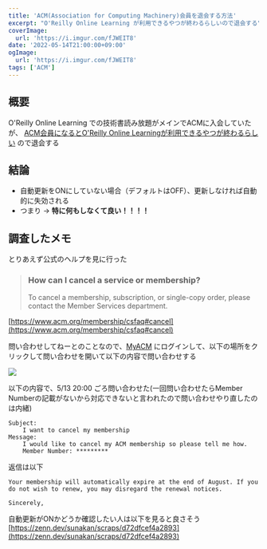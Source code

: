 ```yaml
---
title: 'ACM(Association for Computing Machinery)会員を退会する方法'
excerpt: "O'Reilly Online Learning が利用できるやつが終わるらしいので退会する"
coverImage: 
  url: 'https://i.imgur.com/fJWEIT8'
date: '2022-05-14T21:00:00+09:00'
ogImage:
  url: 'https://i.imgur.com/fJWEIT8'
tags: ['ACM']
---
```


## 概要
O'Reilly Online Learning での技術書読み放題がメインでACMに入会していたが、 [ACM会員になるとO'Reilly Online Learningが利用できるやつが終わるらしい](https://komad.hatenablog.com/entry/2022/04/07/003324) ので退会する

## 結論

- 自動更新をONにしていない場合（デフォルトはOFF）、更新しなければ自動的に失効される
- つまり → **特に何もしなくて良い！！！！**

## 調査したメモ
とりあえず公式のヘルプを見に行った

> ### How can I cancel a service or membership?
> To cancel a membership, subscription, or single-copy order, please contact the Member Services department.

[https://www.acm.org/membership/csfaq#cancel](https://www.acm.org/membership/csfaq#cancel)

問い合わせしてねーとのことなので、[MyACM](https://myacm.acm.org) にログインして、以下の場所をクリックして問い合わせを開いて以下の内容で問い合わせする

![](https://i.imgur.com/cKHSRyh.webp)

以下の内容で、5/13 20:00 ごろ問い合わせた(一回問い合わせたらMember Numberの記載がないから対応できないと言われたので問い合わせやり直したのは内緒)

```
Subject:
	I want to cancel my membership
Message:
	I would like to cancel my ACM membership so please tell me how.
	Member Number: *********
```

返信は以下
```
Your membership will automatically expire at the end of August. If you do not wish to renew, you may disregard the renewal notices.  
  
Sincerely,
```

自動更新がONかどうか確認したい人は以下を見ると良さそう
[https://zenn.dev/sunakan/scraps/d72dfcef4a2893](https://zenn.dev/sunakan/scraps/d72dfcef4a2893)